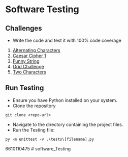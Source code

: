 # Software Testing
 
## Challenges
 - Write the code and test it with 100% code coverage
   
1. [Alternating Characters](https://www.hackerrank.com/challenges/alternating-characters/problem?isFullScreen=true)
2. [Caesar Cipher 1](https://www.hackerrank.com/challenges/caesar-cipher-1/problem?isFullScreen=true)
3. [Funny String](https://www.hackerrank.com/challenges/funny-string/problem?isFullScreen=true)
4. [Grid Challenge](https://www.hackerrank.com/challenges/grid-challenge/problem?isFullScreen=true)
5. [Two Characters](https://www.hackerrank.com/challenges/two-characters/problem?isFullScreen=true)

## Run Testing
  - Ensure you have Python installed on your system.
  - Clone the repository 
```Copy code
git clone <repo-url>
```
  - Navigate to the directory containing the project files.
  - Run the Testing file:
```Copy code
py -m unittest -v .\tests\[filename].py
```
6610110475 # software_Testing
